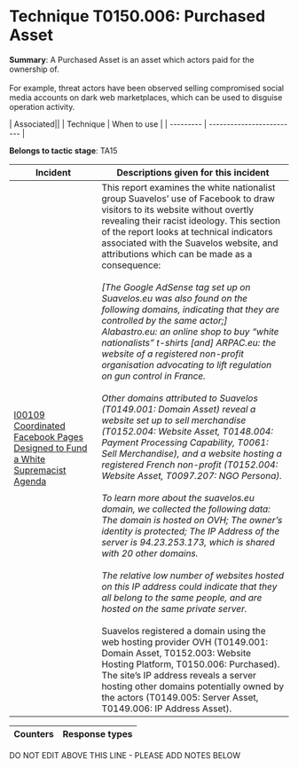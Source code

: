 # Technique T0150.006: Purchased Asset

**Summary**: A Purchased Asset is an asset which actors paid for the ownership of. <br><br>For example, threat actors have been observed selling compromised social media accounts on dark web marketplaces, which can be used to disguise operation activity.


| Associated||
| Technique | When to use |
| --------- | ------------------------- |


**Belongs to tactic stage**: TA15


| Incident | Descriptions given for this incident |
| -------- | -------------------- |
| [I00109 Coordinated Facebook Pages Designed to Fund a White Supremacist Agenda](../../generated_pages/incidents/I00109.md) | This report examines the white nationalist group Suavelos’ use of Facebook to draw visitors to its website without overtly revealing their racist ideology. This section of the report looks at technical indicators associated with the Suavelos website, and attributions which can be made as a consequence:<i><br><br>[The Google AdSense tag set up on Suavelos.eu was also found on the following domains, indicating that they are controlled by the same actor;] Alabastro.eu: an online shop to buy “white nationalists” t-shirts [and] ARPAC.eu: the website of a registered non-profit organisation advocating to lift regulation on gun control in France.<br><br>Other domains attributed to Suavelos (T0149.001: Domain Asset) reveal a website set up to sell merchandise (T0152.004: Website Asset, T0148.004: Payment Processing Capability, T0061: Sell Merchandise), and a website hosting a registered French non-profit (T0152.004: Website Asset, T0097.207: NGO Persona).<br><br>To learn more about the suavelos.eu domain, we collected the following data: The domain is hosted on OVH; The owner’s identity is protected; The IP Address of the server is 94.23.253.173, which is shared with 20 other domains. <br><br>The relative low number of websites hosted on this IP address could indicate that they all belong to the same people, and are hosted on the same private server.</i><br><br>Suavelos registered a domain using the web hosting provider OVH (T0149.001: Domain Asset, T0152.003: Website Hosting Platform, T0150.006: Purchased). The site’s IP address reveals a server hosting other domains potentially owned by the actors (T0149.005: Server Asset, T0149.006: IP Address Asset). |



| Counters | Response types |
| -------- | -------------- |


DO NOT EDIT ABOVE THIS LINE - PLEASE ADD NOTES BELOW